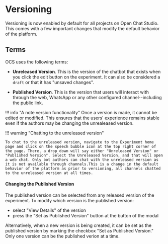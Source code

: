 # Versioning

Versioning is now enabled by default for all projects on Open Chat Studio. This comes with a few important changes that modify the default behavior of the platform.

## Terms
OCS uses the following terms:

- **Unreleased Version**. This is the version of the chatbot that exists when you click the edit button on the experiment. It can also be considered a `draft` or that it has "unsaved changes".

- **Published Version**. This is the version that users will interact with through the web, WhatsApp or any other configured channel--including the public link.

!!! info "A note version functionality"
    Once a version is made, it cannot be edited or modified. This ensures that the users' experience remains stable even if the authors may be changing the unrealeased version.


!!! warning "Chatting to the unreleased version"

    To chat to the unreleased version, navigate to the Experiment home page and click on the speech bubble icon at the top right corner of the page. There, a drop down will say either "Unreleased Version" or "Published Version". Select the Unreleased Version, and that will open a web chat. Only bot authors can chat with the unreleased version as it is not available through channels.This is a change in the default behavior of the platform as prior to versioning, all channels chatted to the unreleased version at all times.

#### Changing the Published Version
The published version can be selected from any released version of the experiment. To modify which version is the published version:

- select "View Details" of the version
- press the "Set as Published Version" button at the button of the modal

Alternatively, when a new version is being created, it can be set as the published version by marking the checkbox "Set as Published Version." Only one version can be the published verion at a time.
